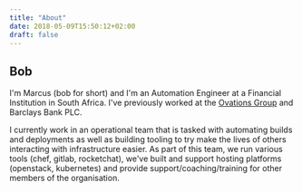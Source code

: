 ```yaml
---
title: "About"
date: 2018-05-09T15:50:12+02:00
draft: false
---
```


Bob
---

I'm Marcus (bob for short) and I'm an Automation Engineer at a Financial Institution in South Africa. I've previously worked at the [Ovations Group](https://www.ovationsgroup.com) and Barclays Bank PLC. 

I currently work in an operational team that is tasked with automating builds and deployments as well as building tooling to try make the lives of others interacting with infrastructure easier. As part of this team, we run various tools (chef, gitlab, rocketchat), we've built and support hosting platforms (openstack, kubernetes) and provide support/coaching/training for other members of the organisation.

